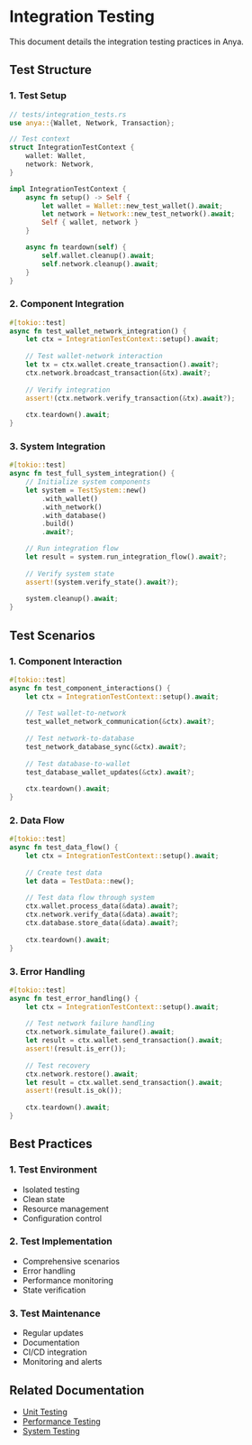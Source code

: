 # Integration Testing

This document details the integration testing practices in Anya.

## Test Structure

### 1. Test Setup
```rust
// tests/integration_tests.rs
use anya::{Wallet, Network, Transaction};

// Test context
struct IntegrationTestContext {
    wallet: Wallet,
    network: Network,
}

impl IntegrationTestContext {
    async fn setup() -> Self {
        let wallet = Wallet::new_test_wallet().await;
        let network = Network::new_test_network().await;
        Self { wallet, network }
    }

    async fn teardown(self) {
        self.wallet.cleanup().await;
        self.network.cleanup().await;
    }
}
```

### 2. Component Integration
```rust
#[tokio::test]
async fn test_wallet_network_integration() {
    let ctx = IntegrationTestContext::setup().await;
    
    // Test wallet-network interaction
    let tx = ctx.wallet.create_transaction().await?;
    ctx.network.broadcast_transaction(&tx).await?;
    
    // Verify integration
    assert!(ctx.network.verify_transaction(&tx).await?);
    
    ctx.teardown().await;
}
```

### 3. System Integration
```rust
#[tokio::test]
async fn test_full_system_integration() {
    // Initialize system components
    let system = TestSystem::new()
        .with_wallet()
        .with_network()
        .with_database()
        .build()
        .await?;

    // Run integration flow
    let result = system.run_integration_flow().await?;
    
    // Verify system state
    assert!(system.verify_state().await?);
    
    system.cleanup().await;
}
```

## Test Scenarios

### 1. Component Interaction
```rust
#[tokio::test]
async fn test_component_interactions() {
    let ctx = IntegrationTestContext::setup().await;
    
    // Test wallet-to-network
    test_wallet_network_communication(&ctx).await?;
    
    // Test network-to-database
    test_network_database_sync(&ctx).await?;
    
    // Test database-to-wallet
    test_database_wallet_updates(&ctx).await?;
    
    ctx.teardown().await;
}
```

### 2. Data Flow
```rust
#[tokio::test]
async fn test_data_flow() {
    let ctx = IntegrationTestContext::setup().await;
    
    // Create test data
    let data = TestData::new();
    
    // Test data flow through system
    ctx.wallet.process_data(&data).await?;
    ctx.network.verify_data(&data).await?;
    ctx.database.store_data(&data).await?;
    
    ctx.teardown().await;
}
```

### 3. Error Handling
```rust
#[tokio::test]
async fn test_error_handling() {
    let ctx = IntegrationTestContext::setup().await;
    
    // Test network failure handling
    ctx.network.simulate_failure().await;
    let result = ctx.wallet.send_transaction().await;
    assert!(result.is_err());
    
    // Test recovery
    ctx.network.restore().await;
    let result = ctx.wallet.send_transaction().await;
    assert!(result.is_ok());
    
    ctx.teardown().await;
}
```

## Best Practices

### 1. Test Environment
- Isolated testing
- Clean state
- Resource management
- Configuration control

### 2. Test Implementation
- Comprehensive scenarios
- Error handling
- Performance monitoring
- State verification

### 3. Test Maintenance
- Regular updates
- Documentation
- CI/CD integration
- Monitoring and alerts

## Related Documentation
- [Unit Testing](unit-testing.md)
- [Performance Testing](performance-testing.md)
- [System Testing](system-testing.md)
